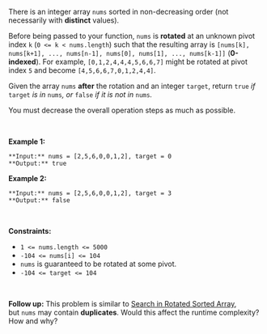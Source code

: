 There is an integer array `nums` sorted in non-decreasing order (not necessarily with **distinct** values).


Before being passed to your function, `nums` is **rotated** at an unknown pivot index `k` (`0 <= k < nums.length`) such that the resulting array is `[nums[k], nums[k+1], ..., nums[n-1], nums[0], nums[1], ..., nums[k-1]]` (**0-indexed**). For example, `[0,1,2,4,4,4,5,6,6,7]` might be rotated at pivot index `5` and become `[4,5,6,6,7,0,1,2,4,4]`.


Given the array `nums` **after** the rotation and an integer `target`, return `true` *if* `target` *is in* `nums`*, or* `false` *if it is not in* `nums`*.*


You must decrease the overall operation steps as much as possible.


 


**Example 1:**



```
**Input:** nums = [2,5,6,0,0,1,2], target = 0
**Output:** true

```
**Example 2:**



```
**Input:** nums = [2,5,6,0,0,1,2], target = 3
**Output:** false

```

 


**Constraints:**


* `1 <= nums.length <= 5000`
* `-104 <= nums[i] <= 104`
* `nums` is guaranteed to be rotated at some pivot.
* `-104 <= target <= 104`


 


**Follow up:** This problem is similar to [Search in Rotated Sorted Array](/problems/search-in-rotated-sorted-array/description/), but `nums` may contain **duplicates**. Would this affect the runtime complexity? How and why?


